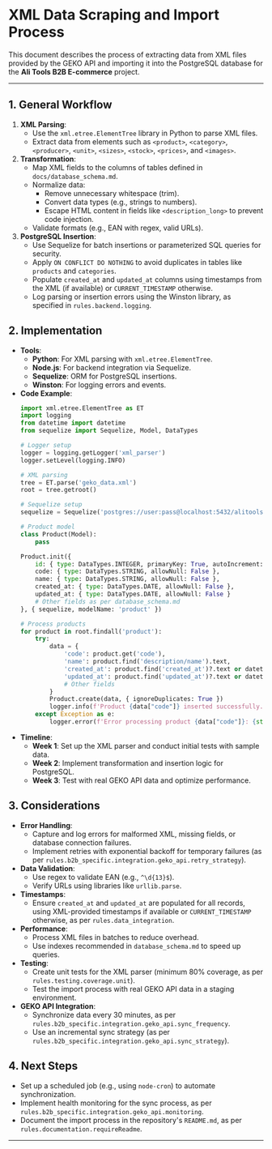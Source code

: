 # XML Data Scraping and Import Process

This document describes the process of extracting data from XML files provided by the GEKO API and importing it into the PostgreSQL database for the **Ali Tools B2B E-commerce** project.

---

## 1. General Workflow

1. **XML Parsing**:
   - Use the `xml.etree.ElementTree` library in Python to parse XML files.
   - Extract data from elements such as `<product>`, `<category>`, `<producer>`, `<unit>`, `<sizes>`, `<stock>`, `<prices>`, and `<images>`.
2. **Transformation**:
   - Map XML fields to the columns of tables defined in `docs/database_schema.md`.
   - Normalize data:
     - Remove unnecessary whitespace (trim).
     - Convert data types (e.g., strings to numbers).
     - Escape HTML content in fields like `<description_long>` to prevent code injection.
   - Validate formats (e.g., EAN with regex, valid URLs).
3. **PostgreSQL Insertion**:
   - Use Sequelize for batch insertions or parameterized SQL queries for security.
   - Apply `ON CONFLICT DO NOTHING` to avoid duplicates in tables like `products` and `categories`.
   - Populate `created_at` and `updated_at` columns using timestamps from the XML (if available) or `CURRENT_TIMESTAMP` otherwise.
   - Log parsing or insertion errors using the Winston library, as specified in `rules.backend.logging`.

## 2. Implementation

- **Tools**:
  - **Python**: For XML parsing with `xml.etree.ElementTree`.
  - **Node.js**: For backend integration via Sequelize.
  - **Sequelize**: ORM for PostgreSQL insertions.
  - **Winston**: For logging errors and events.
- **Code Example**:
  ```python
  import xml.etree.ElementTree as ET
  import logging
  from datetime import datetime
  from sequelize import Sequelize, Model, DataTypes

  # Logger setup
  logger = logging.getLogger('xml_parser')
  logger.setLevel(logging.INFO)

  # XML parsing
  tree = ET.parse('geko_data.xml')
  root = tree.getroot()

  # Sequelize setup
  sequelize = Sequelize('postgres://user:pass@localhost:5432/alitools')

  # Product model
  class Product(Model):
      pass

  Product.init({
      id: { type: DataTypes.INTEGER, primaryKey: True, autoIncrement: True },
      code: { type: DataTypes.STRING, allowNull: False },
      name: { type: DataTypes.STRING, allowNull: False },
      created_at: { type: DataTypes.DATE, allowNull: False },
      updated_at: { type: DataTypes.DATE, allowNull: False }
      # Other fields as per database_schema.md
  }, { sequelize, modelName: 'product' })

  # Process products
  for product in root.findall('product'):
      try:
          data = {
              'code': product.get('code'),
              'name': product.find('description/name').text,
              'created_at': product.find('created_at')?.text or datetime.now(),
              'updated_at': product.find('updated_at')?.text or datetime.now()
              # Other fields
          }
          Product.create(data, { ignoreDuplicates: True })
          logger.info(f'Product {data["code"]} inserted successfully.')
      except Exception as e:
          logger.error(f'Error processing product {data["code"]}: {str(e)}')
  ```
- **Timeline**:
  - **Week 1**: Set up the XML parser and conduct initial tests with sample data.
  - **Week 2**: Implement transformation and insertion logic for PostgreSQL.
  - **Week 3**: Test with real GEKO API data and optimize performance.

## 3. Considerations

- **Error Handling**:
  - Capture and log errors for malformed XML, missing fields, or database connection failures.
  - Implement retries with exponential backoff for temporary failures (as per `rules.b2b_specific.integration.geko_api.retry_strategy`).
- **Data Validation**:
  - Use regex to validate EAN (e.g., `^\d{13}$`).
  - Verify URLs using libraries like `urllib.parse`.
- **Timestamps**:
  - Ensure `created_at` and `updated_at` are populated for all records, using XML-provided timestamps if available or `CURRENT_TIMESTAMP` otherwise, as per `rules.data_integration`.
- **Performance**:
  - Process XML files in batches to reduce overhead.
  - Use indexes recommended in `database_schema.md` to speed up queries.
- **Testing**:
  - Create unit tests for the XML parser (minimum 80% coverage, as per `rules.testing.coverage.unit`).
  - Test the import process with real GEKO API data in a staging environment.
- **GEKO API Integration**:
  - Synchronize data every 30 minutes, as per `rules.b2b_specific.integration.geko_api.sync_frequency`.
  - Use an incremental sync strategy (as per `rules.b2b_specific.integration.geko_api.sync_strategy`).

## 4. Next Steps

- Set up a scheduled job (e.g., using `node-cron`) to automate synchronization.
- Implement health monitoring for the sync process, as per `rules.b2b_specific.integration.geko_api.monitoring`.
- Document the import process in the repository's `README.md`, as per `rules.documentation.requireReadme`.

---